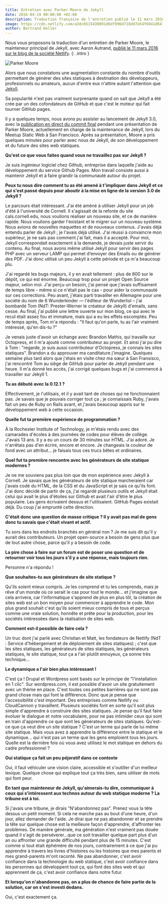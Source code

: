 ```yaml
---
title: Entretien avec Parker Moore de Jekyll
date: 2016-04-19 00:00:00 +02:00
description: Traduction française de l'entretien publié le 11 mars 2016 sur Netlify.
image: https://cdn.netlify.com/a3dc6515430891d6df896d718dd7e54f6941d647/99084/uploads/parker-moore-jekyll.jpg
author: Bertrand Keller
---
```


Nous vous proposons la traduction d'un entretien de Parker Moore, le mainteneur principal de Jekyll, avec Aaron Autrand, [publié le 11 mars 2016 sur le blog de la société Netlify](https://www.netlify.com/blog/2016/03/11/interview-with-parker-moore-from-jekyll).
{: .intro }

<img src="{{ page.image }}" alt="Parker Moore">

Alors que nous constatons une augmentation constante du nombre d'outils permettant de générer des sites statiques à destination des développeurs, profesionnels ou amateurs, aucun d'entre eux n'attire autant l'attention que [Jekyll](https://jekyllrb.com/).

Sa popularité n'est pas vraiment surprenante quand on sait que Jekyll a été crée par un des cofondateurs de GitHub et que c'est le moteur qui fait tourner GitHub pages.

Il y a quelques temps, nous avons pu assister au lancement de Jekyll 3.0, avec la [publication en direct du commit final](https://youtu.be/sPZK8w55cBQ?t=37m58s) pendant une présentation de Parker Moore, actuellement en charge de la maintenance de Jekyll, lors du Meetup Static Web à San Francisco. Après sa présentation, Moore a pris quelques minutes pour parler avec nous de Jekyll, de son développement et du future des sites web statiques.

**Qu'est ce que vous faites quand vous ne travaillez pas sur Jekyll ?**

Je suis ingénieur logiciel chez Github, entreprise dans laquelle j'aide au développement du service Github Pages. Mon travail consiste aussi à maintenir Jekyll et à faire grandir la communauté autour du projet.

**Peux tu nous dire comment tu as été amené à t'impliquer dans Jekyll et ce qui s'est passé depuis pour aboutir à la mise en ligne de la version 3.0 de Jekyll ?**

Le parcours était intéressant. J'ai été améné à utiliser Jekyll pour un job d'été à l'université de Cornell. Il s'agissait de la refonte du site cals.cornell.edu, nous voulions réaliser un nouveau site, et ce de manière rapide. Nous voulions garder l'existant et le migrer sur un nouveau système. Nous avions de nouvelles maquettes et de nouveaux contenus. J'avais déjà entendu parler de Jekyll ; je l'avais déjà utilisé. J'ai réussi à convaincre mon supérieur, je ne sais pas comment j'ai fait, mais il a accepté. Pour moi, Jekyll correspondait exactement à la demande, je devais juste servir du contenu. Au final, nous avons même utilisé Jekyll pour servir des pages PHP avec un serveur LAMP qui permet d‘envoyer des Emails ou de générer des PDF. J‘ai donc utilisé un peu Jekyll à cette période et ça m'a beaucoup plu.

J'ai regardé les bugs majeurs, il y en avait tellement : plus de 800 sur le dépôt, ce qui est énorme. Beaucoup trop pour un projet Open Source majeur, selon moi. J'ai perçu un besoin, j'ai pensé que j'avais suffisament de temps libre - même si ce n'était pas le cas -  pour aider la communauté sur ces corrections. Peu avant, j'étais parti travailler en Allemagne pour une société du nom de 6 Wunderkinder — l'éditeur de Wunderlist – j'ai bombardé Tom (NdT: Prester-Werner le créateur de Jekyll) d'emails, sans cesse. Au final, j'ai publié une lettre ouverte sur mon blog, ce qui avec le recul était assez fou et immature, mais qui a eu les effets escomptés. Peu de temps après, Tom m'a répondu : "Il faut qu'on parle, tu as l'air vraiment intéressé, qu'en dis-tu ?"

Je venais juste d'avoir un échange avec Brandon Mathis, qui travaille sur Octopress, et il m'a ajouté comme contributeur au projet. Et ainsi j'ai pu dire à Tom : "regarde, je suis aussi contributeur d‘Octopress, je connais les sites statiques". Brandon a du approuver ma canditature j'imagine. Quelques semaine plus tard alors que j'étais en visite chez ma sœur à San Fransisco, j'ai rencontré Tom au siège de GitHub pour parler de Jekyll pendant une heure. Il m'a donné les accès, j'ai corrigé quelques bugs et j'ai commencé à travailler sur Jekyll 1.

**Tu as débuté avec la 0.12.1 ?**

Effectivement, je l'utilisais, et il y avait tant de choses qui ne fonctionnaient pas. Je savais que je pouvais corriger tout ça ; je connaissais Ruby, j'avais fait un peu de Ruby on Rails avant, et j'avais beaucoup appris sur le développement web à cette occasion.

**Quelle fut ta première expérience de programmation ?**

À la Rochester Institute of Technology, je m'étais rendu avec des camarades d'écoles à des journées de codes pour élèves de collège. J'avais 13 ans. Il y a eu un cours de 30 minutes sur HTML. J'ai adoré. Je n'arrêtais pas d'en écrire, encore et encore. Je changeais la couleur de fond avec un attribut… je faisais tous ces trucs bêtes et ordinaires.

**Quel fut ta première rencontre avec les générateurs de site statique modernes ?**

Je ne me souviens pas plus loin que de mon expérience avec Jekyll à Cornell. Je savais que les générateurs de site statique marcheraient car j'avais codé du HTML, de la CSS et du JavaScript et je sais ce qu'ils font. J'ai donc décidé de partir de ça, j'ai regardé plusieurs outils et Jekyll était celui qui avait le plus d'étoiles sur Github et avait l'air d'être le plus populaire. Les gens écrivaient dessus et l'utilisaient. GitHub Pages existait déjà. Du coup j'ai emprunté cette direction.

**C'était donc une question de masse critique ? Il y avait pas mal de gens donc tu savais que c'était vivant et actif.**

Tu sors dans les endroits branchés en général non ? Je me suis dit qu'il y aurait des contributeurs. Un projet open-source a besoin de gens plus que de tout autre chose, parce qu'il y a besoin de code.

**La pire chose à faire sur un forum est de poser une question et de retourner voir tous les jours s'il y a une réponse, mais toujours rien.**

Personne n'a répondu !

**Que souhaites-tu aux générateurs de site statique ?**

Qu'ils soient mieux compris. Je les comprend et tu les comprends, mais je rêve d'un monde où ce serait le cas pour tout le monde… et j'imagine que cela arrivera, car   l'informatique s'apprend de plus en plus tôt, la création de sites web est un bon moyen pour commencer à apprendre le code. Mon plus grand souhait c'est qu'ils soient mieux compris de tous et perçus comme une vraie solution, honnête et prête pour la production, pour les sociétés intéressées dans la réalisation de sites web.

**Comment est-il possible de faire cela ?**

Un truc dont j'ai parlé avec Christian et Matt, les fondateurs de Netlify (NdT : Service d'hébergement et de déploiement de sites statiques) ; c'est que les sites statiques, les générateurs de sites statiques, les générateurs statiques, le site statique, tout ça a l'air plutôt ennuyeux, ça sonne très technique…

**Le dynamique a l'air bien plus intéressant !**

C'est ça ! Drupal et Wordpress sont basés sur le principe de "l'installation en 1 clic". Sur wordpress.com, il est possible d'avoir un site gratuitement avec un thème en place. C'est toutes ces petites barrières qui ne sont pas grand chose mais qui font la différence. Donc que je pense que l'accessibilité c'est important. Des entreprises comme Netlify ou CloudCannon y travaillent. Plusieurs sociétés font en sorte qu'il soit plus simple d'apprendre à construire des sites statiques. Je pense qu'il faut faire évoluer le dialogue et notre vocabulaire, pour ne pas intimider ceux qui sont en train d'apprendre ce que sont les générateurs de sites statiques. Qu'est-ce que ça veut dire un site statique ? C'est un terme qui parle de lui même site statique. Mais vous avez à apprendre la différence entre le statique et le dynamique… qui n'est pas un terme que les gens emploient tous les jours. Quelle est la dernière fois où vous avez utilisez le mot statique en dehors du cadre professionnel ?

**Oui statique ça fait un peu péjoratif dans ce contexte**

Oui, il faut véhiculer une vision claire, accessible et s'outiller d'un meilleur lexique. Quelque chose qui explique tout ça très bien, sans utiliser de mots qui font peur.

**En tant que mainteneur de Jekyll, qu'aimerais-tu dire, communiquer à ceux qui s'intéressent aux technos autour du web statique moderne ? La tribune est à toi.**

Si j'avais une tribune, je dirais "N'abandonnez pas". Prenez  vous la tête dessus un petit moment. Si cela ne marche pas au bout d'une heure, d'un jour, allez demander de l'aide. Je dirai que ne pas abandonner et se prendre la tête sur quelque chose est la meilleure façon d'apprendre, d'affronter les problèmes. De manière générale, ma génération n'est vraiment pas douée quand il s'agit de perséverer…que ce soit travailler quelque part plus d'un an ou affronter une grande difficulté pendant plus de 15 minutes. C'est comme si tout était éphémère de nos jours, contrairement à ce que j'ai pu apprendre à travers les livres d'histoires ou les histoires que mes parents et mes grand-parents m'ont raconté. Ne pas abandonner, c'est avoir confiance dans la technologie du web statique, c'est avoir confiance dans les personnes qui développent tout ça, qui font des sites web et qui apprennent de ça, c'est avoir confiance dans notre futur.

**Et lorsqu'on n'abandonne pas, on a plus de chance de faire partie de la solution, car on s'est investi dedans.**

Oui, c'est exactement ça.

